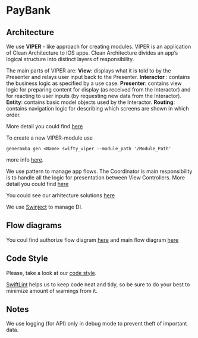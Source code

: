 PayBank
========

## Architecture

We use **VIPER** - like approach for creating modules. VIPER is an application of Clean Architecture to iOS apps.  Clean Architecture divides an app’s logical structure into distinct layers of responsibility. 

The main parts of VIPER are:
**View**: displays what it is told to by the Presenter and relays user input back to the Presenter.
**Interactor** : contains the business logic as specified by a use case.
**Presenter**: contains view logic for preparing content for display (as received from the Interactor) and for reacting to user inputs (by requesting new data from the Interactor).
**Entity**: contains basic model objects used by the Interactor.
**Routing**: contains navigation logic for describing which screens are shown in which order.

More detail you could find [here](https://www.objc.io/issues/13-architecture/viper/)

To create a new VIPER-module use
```shell
generamba gen <Name> swifty_viper --module_path '/Module_Path'
```
more info [here](https://github.com/rambler-digital-solutions/Generamba).

We use pattern to manage app flows. The Coordinator is main responsibility is to handle all the logic for presentation between View Controllers. More detail you could find [here](https://medium.com/blacklane-engineering/coordinators-essential-tutorial-part-i-376c836e9ba7)


You could see our arhitecture solutions [here](https://drive.google.com/file/d/1jBeDIRoB8_tX7t_TKhlHZUKvX6sfvCbB/view?usp=sharing)

We use [Swinject](https://github.com/Swinject) to manage DI.


## Flow diagrams

You coul find authorize flow diagram [here](https://drive.google.com/file/d/1jBeDIRoB8_tX7t_TKhlHZUKvX6sfvCbB/view?usp=sharing) and main flow diagram [here](https://drive.google.com/file/d/1zS77GI0ZEEe4pvIswZFm-4gPrxyFJnF6/view?usp=sharing)


## Code Style

Please, take a look at our [code style](https://github.com/raywenderlich/swift-style-guide). 

[SwiftLint](https://github.com/realm/SwiftLint) helps us to keep code neat and tidy, so be sure to do your best to minimize amount of warnings from it.


## Notes

We  use logging (for API) only in debug mode to prevent theft of important data. 


